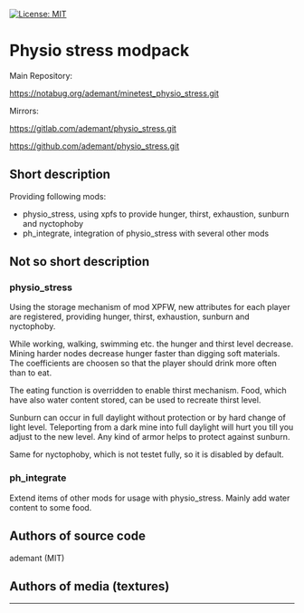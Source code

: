 [![License: MIT](https://img.shields.io/badge/License-MIT-yellow.svg)](https://opensource.org/licenses/MIT)
# Physio stress modpack

Main Repository:

https://notabug.org/ademant/minetest_physio_stress.git

Mirrors:

https://gitlab.com/ademant/physio_stress.git

https://github.com/ademant/physio_stress.git

## Short description
Providing following mods:
- physio_stress, using xpfs to provide hunger, thirst, exhaustion, sunburn and nyctophoby
- ph_integrate, integration of physio_stress with several other mods

## Not so short description
### physio_stress
Using the storage mechanism of mod XPFW, new attributes for each player are registered, providing hunger, thirst, exhaustion, sunburn and nyctophoby.

While working, walking, swimming etc. the hunger and thirst level decrease. Mining harder nodes decrease hunger faster than digging soft materials. The coefficients are choosen so that the player should drink more often than to eat.

The eating function is overridden to enable thirst mechanism. Food, which have also water content stored, can be used to recreate thirst level.

Sunburn can occur in full daylight without protection or by hard change of light level. Teleporting from a dark mine into full daylight will hurt you till you adjust to the new level.
Any kind of armor helps to protect against sunburn.

Same for nyctophoby, which is not testet fully, so it is disabled by default.

### ph_integrate
Extend items of other mods for usage with physio_stress. Mainly add water content to some food.

## Authors of source code

ademant (MIT)


## Authors of media (textures)
---------------------------
